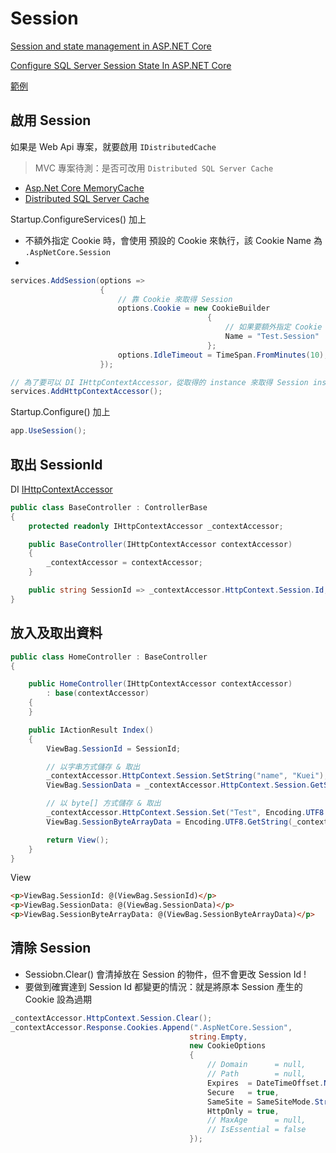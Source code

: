 # Session

[Session and state management in ASP.NET Core](https://docs.microsoft.com/en-us/aspnet/core/fundamentals/app-state#session-state)

[Configure SQL Server Session State In ASP.NET Core](https://www.c-sharpcorner.com/article/configure-sql-server-session-state-in-asp-net-core/)

[範例](https://github.com/ragnakuei/AspNetCoreDistributedSqlServerCacheAndSession)

## 啟用 Session

如果是 Web Api 專案，就要啟用 `IDistributedCache`

> MVC 專案待測：是否可改用 `Distributed SQL Server Cache`

-   [Asp.Net Core MemoryCache](./Cache/MemoryCache.md)
-   [Distributed SQL Server Cache](./Cache/Distributed%20SQL%20Server%20Cache.md)

Startup.ConfigureServices() 加上

- 不額外指定 Cookie 時，會使用 預設的 Cookie 來執行，該 Cookie Name 為 `.AspNetCore.Session`
- 

```csharp
services.AddSession(options =>
                    {
                        // 靠 Cookie 來取得 Session
                        options.Cookie = new CookieBuilder
                                            {
                                                // 如果要額外指定 Cookie ，就必須指定名稱，否則報錯
                                                Name = "Test.Session"
                                            };
                        options.IdleTimeout = TimeSpan.FromMinutes(10);
                    });

// 為了要可以 DI IHttpContextAccessor，從取得的 instance 來取得 Session instance
services.AddHttpContextAccessor();
```

Startup.Configure() 加上

```csharp
app.UseSession();
```

## 取出 SessionId

DI [IHttpContextAccessor](./../../Nuget%20Packages/Microsoft.AspNetCore.Http.IHttpContextAccessor/Microsoft.AspNetCore.Http.IHttpContextAccessor.md)

```csharp
public class BaseController : ControllerBase
{
    protected readonly IHttpContextAccessor _contextAccessor;

    public BaseController(IHttpContextAccessor contextAccessor)
    {
        _contextAccessor = contextAccessor;
    }

    public string SessionId => _contextAccessor.HttpContext.Session.Id;
}
```

## 放入及取出資料

```csharp
public class HomeController : BaseController
{

    public HomeController(IHttpContextAccessor contextAccessor)
        : base(contextAccessor)
    {
    }

    public IActionResult Index()
    {
        ViewBag.SessionId = SessionId;

        // 以字串方式儲存 & 取出
        _contextAccessor.HttpContext.Session.SetString("name", "Kuei");
        ViewBag.SessionData = _contextAccessor.HttpContext.Session.GetString("name");

        // 以 byte[] 方式儲存 & 取出
        _contextAccessor.HttpContext.Session.Set("Test", Encoding.UTF8.GetBytes(DateTime.Now.ToString()));
        ViewBag.SessionByteArrayData = Encoding.UTF8.GetString(_contextAccessor.HttpContext.Session.Get("Test"));

        return View();
    }
}
```

View

```html
<p>ViewBag.SessionId: @(ViewBag.SessionId)</p>
<p>ViewBag.SessionData: @(ViewBag.SessionData)</p>
<p>ViewBag.SessionByteArrayData: @(ViewBag.SessionByteArrayData)</p>
```

## 清除 Session

- Sessiobn.Clear() 會清掉放在 Session 的物件，但不會更改 Session Id !
- 要做到確實達到 Session Id 都變更的情況：就是將原本 Session 產生的 Cookie 設為過期

 >

```csharp
_contextAccessor.HttpContext.Session.Clear();
_contextAccessor.Response.Cookies.Append(".AspNetCore.Session",
                                        string.Empty,
                                        new CookieOptions
                                        {
                                            // Domain      = null,
                                            // Path        = null,
                                            Expires  = DateTimeOffset.Now.AddSeconds(-1),
                                            Secure   = true,
                                            SameSite = SameSiteMode.Strict,
                                            HttpOnly = true,
                                            // MaxAge      = null,
                                            // IsEssential = false
                                        });
```

